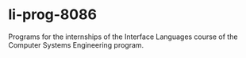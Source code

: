 # li-prog-8086
Programs for the internships of the Interface Languages course of the Computer Systems Engineering program.
